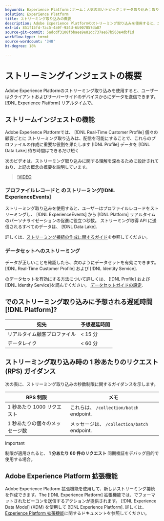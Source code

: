 ```yaml
---
keywords: Experience Platform；ホーム；人気の高いトピック；データ取り込み；取り込んだデータ；ストリーミング；概要；ストリーミング取り込み；遅延；ストリーミング遅延；
solution: Experience Platform
title: ストリーミング取り込みの概要
description: Adobe Experience Platformのストリーミング取り込みを使用すると、ユーザーはクライアントおよびサーバーサイドのデバイスから、リアルタイムでExperience Platformにデータを送信できます。
exl-id: 851f15fd-7ac5-4a9f-934d-6b907057da87
source-git-commit: 5adcdf3108fbbaee9e81dc737ae67b563e4dbf1d
workflow-type: tm+mt
source-wordcount: '348'
ht-degree: 18%

---
```


# ストリーミングインジェストの概要

Adobe Experience Platformのストリーミング取り込みを使用すると、ユーザーはクライアントおよびサーバーサイドのデバイスからにデータを送信できます。 [!DNL Experience Platform] リアルタイムで。

## ストリームインジェストの機能

Adobe Experience Platformでは、 [!DNL Real-Time Customer Profile] 個々の顧客ごとに ストリーミング取り込みは、配信を可能にすることで、これらのプロファイルの作成に重要な役割を果たします [!DNL Profile] データを [!DNL Data Lake] 待ち時間はできるだけ短く

次のビデオは、ストリーミング取り込みに関する理解を深めるために設計されており、上記の概念の概要を説明しています。

>[!VIDEO](https://video.tv.adobe.com/v/28425?quality=12&learn=on)

### プロファイルレコードと のストリーミング[!DNL ExperienceEvents]

ストリーミング取り込みを使用すると、ユーザーはプロファイルレコードをストリーミングし、 [!DNL ExperienceEvents] から [!DNL Platform] リアルタイムのパーソナライゼーションの促進に役立つ秒数。 ストリーミング取得 API に送信されるすべてのデータは、 [!DNL Data Lake].

詳しくは、[ストリーミング接続の作成に関するガイド](../tutorials/create-streaming-connection.md)を参照してください。

### データセットへのストリーミング

データが正しいことを確認したら、次のようにデータセットを有効にできます。 [!DNL Real-Time Customer Profile] および [!DNL Identity Service].

のデータセットを有効にする方法について詳しくは、 [!DNL Profile] および [!DNL Identity Service]を読んでください。 [データセットガイドの設定](../../profile/tutorials/dataset-configuration.md).

## でのストリーミング取り込みに予想される遅延時間 [!DNL Platform]?

| 宛先 | 予想遅延時間 |
| --------- | ---------------- |
| リアルタイム顧客プロファイル | &lt; 15 分 |
| データレイク | &lt; 60 分 |

## ストリーミング取り込み時の 1 秒あたりのリクエスト (RPS) ガイダンス

次の表に、ストリーミング取り込みの秒数制限に関するガイダンスを示します。

| RPS 制限 | メモ |
| --- | --- |
| 1 秒あたり 1000 リクエスト | これらは、 `/collection/batch` endpoint. |
| 1 秒あたりの個々のメッセージ数 | メッセージは、 `/collection/batch` endpoint. |

>[!IMPORTANT]
>
>制限が適用されると、 **1 分あたり 60 件のリクエスト** 同期検証をデバッグ目的で使用する場合。

## Adobe Experience Platform 拡張機能

Adobe Experience Platform 拡張機能を使用して、新しいストリーミング接続を作成できます。The [!DNL Experience Platform] 拡張機能では、でフォーマットされたビーコンを送信するアクションが提供されます。 [!DNL Experience Data Model] (XDM) を使用して [!DNL Experience Platform]. 詳しくは、[Experience Platform 拡張機能](../../tags/extensions/client/web-sdk/overview.md)に関するドキュメントを参照してください。
